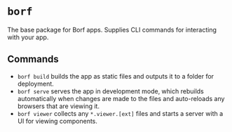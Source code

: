 # `borf`

The base package for Borf apps. Supplies CLI commands for interacting with your app.

## Commands

- `borf build` builds the app as static files and outputs it to a folder for deployment.
- `borf serve` serves the app in development mode, which rebuilds automatically when changes are made to the files and auto-reloads any browsers that are viewing it.
- `borf viewer` collects any `*.viewer.[ext]` files and starts a server with a UI for viewing components.
